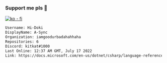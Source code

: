 ### Support me pls 🙏

[![ko - fi](https://ko-fi.com/img/githubbutton_sm.svg)](https://ko-fi.com/O5O4D6DP7)

  ```txt
  Username: Hi-Doki
  DisplayName: A-Sync
  Organization: iamgoodurbadahahhaha
  Repositories: 6
  Discord: kitkat#1000
  Last Online: 12:37 AM GMT, July 17 2022
  Link: https://docs.microsoft.com/en-us/dotnet/csharp/language-reference/keywords/async
  ```       